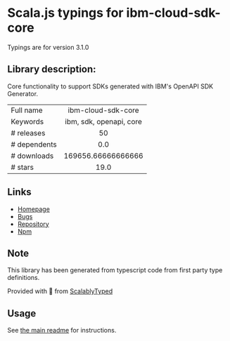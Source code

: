 
# Scala.js typings for ibm-cloud-sdk-core

Typings are for version 3.1.0

## Library description:
Core functionality to support SDKs generated with IBM's OpenAPI SDK Generator.

|                    |                 |
| ------------------ | :-------------: |
| Full name          | ibm-cloud-sdk-core |
| Keywords           | ibm, sdk, openapi, core |
| # releases         | 50 |
| # dependents       | 0.0 |
| # downloads        | 169656.66666666666 |
| # stars            | 19.0 |

## Links
- [Homepage](https://github.com/IBM/node-sdk-core#readme)
- [Bugs](https://github.com/IBM/node-sdk-core/issues)
- [Repository](https://github.com/IBM/node-sdk-core)
- [Npm](https://www.npmjs.com/package/ibm-cloud-sdk-core)
    


## Note
This library has been generated from typescript code from first party type definitions.

Provided with :purple_heart: from [ScalablyTyped](https://github.com/oyvindberg/ScalablyTyped)

## Usage
See [the main readme](../../readme.md) for instructions.


